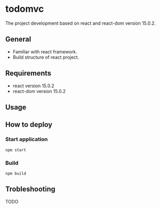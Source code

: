 # todomvc

The project development based on react and react-dom version 15.0.2.

## General
- Familiar with react framework.
- Build structure of react project.

## Requirements
- react version 15.0.2
- react-dom version 15.0.2

## Usage

## How to deploy

### Start application
```
npm start
```

### Build
```
npm build
```

## Trobleshooting
TODO
